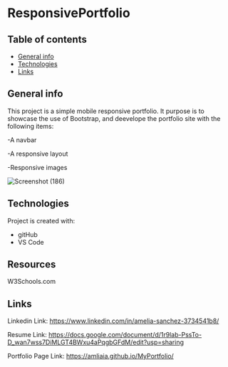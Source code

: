 # ResponsivePortfolio
## Table of contents
* [General info](#general-info)
* [Technologies](#technologies)
* [Links](#Links)

## General info
This project is a simple mobile responsive portfolio. It purpose is to showcase the use of Bootstrap, and deevelope the portfolio site with the following items:

-A navbar

-A responsive layout

-Responsive images

![Screenshot (186)](https://user-images.githubusercontent.com/72354925/108616278-a6e02a80-73d1-11eb-8639-eb99740f5e61.png)

	
## Technologies
Project is created with:
* gitHub
* VS Code
	
## Resources
W3Schools.com 

## Links

Linkedin Link:
https://www.linkedin.com/in/amelia-sanchez-3734541b8/

Resume Link:
https://docs.google.com/document/d/1r9lab-PssTo-D_wan7wss7DiMLGT4BWxu4aPqgbGFdM/edit?usp=sharing

Portfolio Page Link:
https://amliaia.github.io/MyPortfolio/
